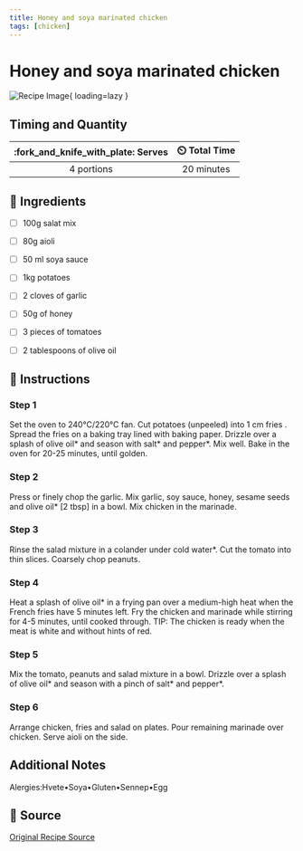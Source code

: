 ```yaml
---
title: Honey and soya marinated chicken
tags: [chicken]
---
```


# Honey and soya marinated chicken
![Recipe Image](https://img.hellofresh.com/c_fit,f_auto,fl_lossy,h_500,q_30,w_1900/hellofresh_s3/image/HF201019_R09_W50_SE_R12343479-7_KB_Main_low-76dbb191.jpg){ loading=lazy }

## Timing and Quantity
| :fork_and_knife_with_plate: Serves | :timer_clock: Total Time |
|:----------------------------------:|:-----------------------: |
| 4 portions | 20 minutes |

## :salt: Ingredients
- [ ] 100g salat mix
- [ ] 80g aioli
- [ ] 50 ml soya sauce
- [ ] 1kg potatoes
- [ ] 2 cloves of garlic
- [ ] 50g of honey
- [ ] 3 pieces of tomatoes
- [ ] 2 tablespoons of olive oil


## :pencil: Instructions

### Step 1
Set the oven to 240°C/220°C fan. Cut potatoes (unpeeled) into 1 cm fries . Spread the fries on a baking tray lined with baking paper. Drizzle over a splash of olive oil* and season with salt* and pepper*. Mix well. Bake in the oven for 20-25 minutes, until golden.

### Step 2
Press or finely chop the garlic. Mix garlic, soy sauce, honey, sesame seeds and olive oil* [2 tbsp] in a bowl. Mix chicken in the marinade.

### Step 3
Rinse the salad mixture in a colander under cold water*. Cut the tomato into thin slices. Coarsely chop peanuts. 

### Step 4
Heat a splash of olive oil* in a frying pan over a medium-high heat when the French fries have 5 minutes left. Fry the chicken and marinade while stirring for 4-5 minutes, until cooked through. TIP: The chicken is ready when the meat is white and without hints of red.

### Step 5
Mix the tomato, peanuts and salad mixture in a bowl. Drizzle over a splash of olive oil* and season with a pinch of salt* and pepper*.

### Step 6
Arrange chicken, fries and salad on plates. Pour remaining marinade over chicken. Serve aioli on the side.


## Additional Notes
Alergies:Hvete•Soya•Gluten•Sennep•Egg

## :link: Source
[Original Recipe Source](https://www.hellofresh.no/recipes/honning-og-soyamarinert-kylling-6167fddd3bf706481e16ca7b)

